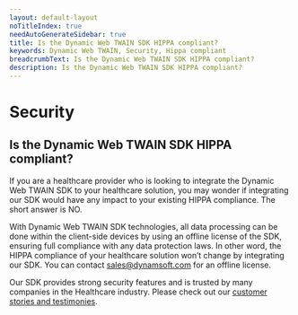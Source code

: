 ```yaml
---
layout: default-layout
noTitleIndex: true
needAutoGenerateSidebar: true
title: Is the Dynamic Web TWAIN SDK HIPPA compliant?
keywords: Dynamic Web TWAIN, Security, Hippa compliant
breadcrumbText: Is the Dynamic Web TWAIN SDK HIPPA compliant?
description: Is the Dynamic Web TWAIN SDK HIPPA compliant?
---
```


# Security

## Is the Dynamic Web TWAIN SDK HIPPA compliant?

If you are a healthcare provider who is looking to integrate the Dynamic Web TWAIN SDK to your healthcare solution, you may wonder if integrating our SDK would have any impact to your existing HIPPA compliance. The short answer is NO.

With Dynamic Web TWAIN SDK technologies, all data processing can be done within the client-side devices by using an offline license of the SDK, ensuring full compliance with any data protection laws. In other word, the HIPPA compliance of your healthcare solution won’t change by integrating our SDK. You can contact <a href="mailto:sales@dynamsoft.com" target="_blank">sales@dynamsoft.com</a> for an offline license.

Our SDK provides strong security features and is trusted by many companies in the Healthcare industry. Please check out our <a href="https://www.dynamsoft.com/company/customers/?type=&product=Dynamic%20Web%20TWAIN&industry=Healthcare" target="_blank">customer stories and testimonies</a>.
